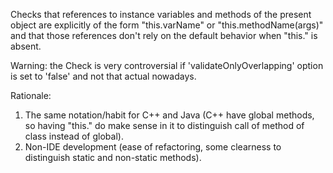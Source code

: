 Checks that references to instance variables and methods of the present
object are explicitly of the form "this.varName" or
"this.methodName(args)" and that those references don't
rely on the default behavior when "this." is absent.

Warning: the Check is very controversial if 'validateOnlyOverlapping' option is set to
'false' and not that actual nowadays.

Rationale:

1. The same notation/habit for C++ and Java (C++ have global methods, so having "this." do make sense in it to distinguish call of method of class instead of global).
2. Non-IDE development (ease of refactoring, some clearness to distinguish static and non-static methods).
